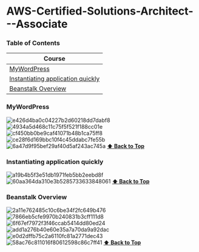 # AWS-Certified-Solutions-Architect---Associate

### Table of Contents

|  Course                                                                                                                                                         |
| ----------------------------------------------------------------------------------------------------------------------------------------------------------------- |
| [MyWordPress](#mywordpress)                                                                                            |       
| [Instantiating application quickly](#instantiating-application-quickly)                                                                                            |                      
| [Beanstalk Overview](#beanstalk-overview)                                                                                                                          |

### MyWordPress
![e426d4ba0c04227b2d60218dd7dabf8](https://user-images.githubusercontent.com/61107184/217195820-02777b67-cbc6-4a7f-85fd-a73a40c8ab58.png)
![4934a5d468c11c75f5f521f188cc01e](https://user-images.githubusercontent.com/61107184/217195834-197233c4-6636-4ce8-8334-ec49bca29723.png)
![cf450bb0be9caf41071b48b1ca75ff8](https://user-images.githubusercontent.com/61107184/217195842-b7be6df8-c6da-4ba8-955e-f89d2c4cea44.png)
![ce28f6d169bbc10f4c45ddabc7fe55b](https://user-images.githubusercontent.com/61107184/217195853-58b5d0b1-465b-4cbd-a639-018fe687917c.png)
![6a47d9f95bef29af40d5af243ac745a](https://user-images.githubusercontent.com/61107184/217195890-d32dc164-c94d-40c5-8332-55f7fb145dd3.png)
      **[⬆ Back to Top](#table-of-contents)**
      
### Instantiating application quickly
![a19b4b5f3e51db1971feb5bb2eebd8f](https://user-images.githubusercontent.com/61107184/217189876-96f86548-8d17-4a3a-ac1d-8b461f5e02f3.png)
![60aa364da310e3b5285733633848061](https://user-images.githubusercontent.com/61107184/217189900-20223137-4ec2-47d5-92e8-e99b60978918.png)
      **[⬆ Back to Top](#table-of-contents)**

### Beanstalk Overview
![2a11e762485c10c6be34f2fc649b476](https://user-images.githubusercontent.com/61107184/217192643-6944971c-b272-4b3d-a7bd-4cc383c8807c.png)
![7866eb5cfe9970b240831b3cff111d8](https://user-images.githubusercontent.com/61107184/217192655-725d988b-6055-4ccc-979a-ae3b9778a468.png)
![6f67ef7972f3f46ccab5414dd80ed24](https://user-images.githubusercontent.com/61107184/217192670-0be82c30-11a2-4589-90b5-2efc21a485fd.png)
![add1a276b40e60e35a7a70da9a92dac](https://user-images.githubusercontent.com/61107184/217192697-5b651c86-970d-4a28-94bb-f02d04a9f81b.png)
![e0d2dffb75c2a6110fc81a2771dec43](https://user-images.githubusercontent.com/61107184/217192711-0701c4ee-e4bf-4e7a-9756-e704c59fdcbd.png)
![58ac76c811016f80612598c86c7ff41](https://user-images.githubusercontent.com/61107184/217192722-ff43468a-5bb2-4a34-bd8b-e34971d6042c.png)
      **[⬆ Back to Top](#table-of-contents)**
